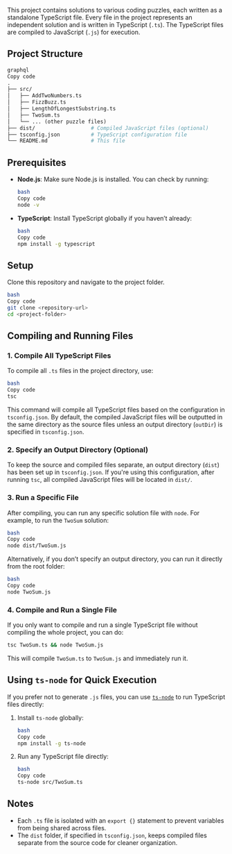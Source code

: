 This project contains solutions to various coding puzzles, each written as a standalone TypeScript file. Every file in the project represents an independent solution and is written in TypeScript (`.ts`). The TypeScript files are compiled to JavaScript (`.js`) for execution.

## Project Structure

```graphql
graphql
Copy code
.
├── src/
│   ├── AddTwoNumbers.ts
│   ├── FizzBuzz.ts
│   ├── LengthOfLongestSubstring.ts
│   ├── TwoSum.ts
│   └── ... (other puzzle files)
├── dist/                  # Compiled JavaScript files (optional)
├── tsconfig.json          # TypeScript configuration file
└── README.md              # This file

```

## Prerequisites

- **Node.js**: Make sure Node.js is installed. You can check by running:
    
    ```bash
    bash
    Copy code
    node -v
    
    ```
    
- **TypeScript**: Install TypeScript globally if you haven’t already:
    
    ```bash
    bash
    Copy code
    npm install -g typescript
    ```
    

## Setup

Clone this repository and navigate to the project folder.

```bash
bash
Copy code
git clone <repository-url>
cd <project-folder>
```

## Compiling and Running Files

### 1. Compile All TypeScript Files

To compile all `.ts` files in the project directory, use:

```bash
bash
Copy code
tsc
```

This command will compile all TypeScript files based on the configuration in `tsconfig.json`. By default, the compiled JavaScript files will be outputted in the same directory as the source files unless an output directory (`outDir`) is specified in `tsconfig.json`.

### 2. Specify an Output Directory (Optional)

To keep the source and compiled files separate, an output directory (`dist`) has been set up in `tsconfig.json`. If you're using this configuration, after running `tsc`, all compiled JavaScript files will be located in `dist/`.

### 3. Run a Specific File

After compiling, you can run any specific solution file with `node`. For example, to run the `TwoSum` solution:

```bash
bash
Copy code
node dist/TwoSum.js
```

Alternatively, if you don’t specify an output directory, you can run it directly from the root folder:

```bash
bash
Copy code
node TwoSum.js
```

### 4. Compile and Run a Single File

If you only want to compile and run a single TypeScript file without compiling the whole project, you can do:

```bash
tsc TwoSum.ts && node TwoSum.js
```

This will compile `TwoSum.ts` to `TwoSum.js` and immediately run it.

## Using `ts-node` for Quick Execution

If you prefer not to generate `.js` files, you can use [`ts-node`](https://github.com/TypeStrong/ts-node) to run TypeScript files directly:

1. Install `ts-node` globally:
    
    ```bash
    bash
    Copy code
    npm install -g ts-node
    ```
    
2. Run any TypeScript file directly:
    
    ```bash
    bash
    Copy code
    ts-node src/TwoSum.ts
    ```
    

## Notes

- Each `.ts` file is isolated with an `export {}` statement to prevent variables from being shared across files.
- The `dist` folder, if specified in `tsconfig.json`, keeps compiled files separate from the source code for cleaner organization.